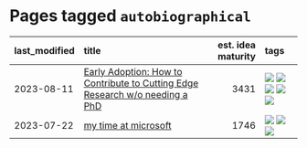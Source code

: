 # Pages tagged `autobiographical`

|last_modified|title|est. idea maturity|tags
|:---|:---|---:|:---|
|2023-08-11|[Early Adoption: How to Contribute to Cutting Edge Research w/o needing a PhD](../early_adoption_and_fomo.md)|3431|[![](https://img.shields.io/badge/tag-autobiographical-869cae)](../tags/autobiographical.md) [![](https://img.shields.io/badge/tag-career_advice-3c7f53)](../tags/career_advice.md) [![](https://img.shields.io/badge/tag-early_adoption-22d494)](../tags/early_adoption.md) [![](https://img.shields.io/badge/tag-mentoring-90446b)](../tags/mentoring.md) [![](https://img.shields.io/badge/tag-reddit-35d2ce)](../tags/reddit.md)|
|2023-07-22|[my time at microsoft](../my_time_at_microsoft.md)|1746|[![](https://img.shields.io/badge/tag-amazon-49fd1a)](../tags/amazon.md) [![](https://img.shields.io/badge/tag-autobiographical-869cae)](../tags/autobiographical.md) [![](https://img.shields.io/badge/tag-microsoft-6edb5)](../tags/microsoft.md)|